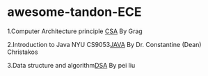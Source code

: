 # awesome-tandon-ECE
1.Computer Architecture principle [CSA](https://github.com/zhaobenx/CSA-Labs) By Grag

2.Introduction to Java NYU CS9053[JAVA](https://github.com/lyu-yx/javahw) By Dr. Constantine (Dean) Christakos

3.Data structure and algorithm[DSA]() By pei liu
